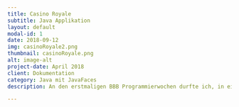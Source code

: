 ```yaml
---
title: Casino Royale
subtitle: Java Applikation
layout: default
modal-id: 1
date: 2018-09-12
img: casinoRoyale2.png
thumbnail: casinoRoyale.png
alt: image-alt
project-date: April 2018
client: Dokumentation
category: Java mit JavaFaces
description: An den erstmaligen BBB Programmierwochen durfte ich, in einem fünfköpfigem Team, eine vollwärtiges Programm umsetzten. Das ganze wurde nach IPA Vorgaben dokumentiert und bewertet. Meine Gruppe konnte das ganze mit einer best Note, unter allen Teilnehmern, von 5.5 abschliessen.

---
```

